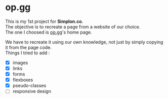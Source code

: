 # op.gg

This is my 1st project for **Simplon.co**.    
The objective is to recreate a page from a website of our choice.    
The one I choosed is [op.gg](https://euw.op.gg/)'s home page.     

We have to recreate it using our own knowledge, not just by simply copying it from the page code.   
Things I tried to add :   

 - [x] images
 - [x] links
 - [x] forms
 - [x] flexboxes
 - [x] pseudo-classes
 - [ ] responsive design